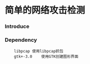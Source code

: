 简单的网络攻击检测
====================

### Introduce


### Dependency
		libpcap	使用libpcap抓包
		gtk+-3.0	使用GTK创建图形界面
